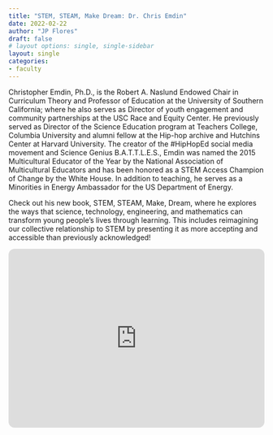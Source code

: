 ```yaml
---
title: "STEM, STEAM, Make Dream: Dr. Chris Emdin"
date: 2022-02-22
author: "JP Flores"
draft: false
# layout options: single, single-sidebar
layout: single
categories:
- faculty
---
```


Christopher Emdin, Ph.D., is the Robert A. Naslund Endowed Chair in Curriculum Theory and Professor of Education at the University of Southern California; where he also serves as Director of youth engagement and community partnerships at the USC Race and Equity Center. He previously served as Director of the Science Education program at Teachers College, Columbia University and alumni fellow at the Hip-hop archive and Hutchins Center at Harvard University. The creator of the #HipHopEd social media movement and Science Genius B.A.T.T.L.E.S., Emdin was named the 2015 Multicultural Educator of the Year by the National Association of Multicultural Educators and has been honored as a STEM Access Champion of Change by the White House. In addition to teaching, he serves as a Minorities in Energy Ambassador for the US Department of Energy.

Check out his new book, STEM, STEAM, Make, Dream, where he explores the ways that science, technology, engineering, and mathematics can transform young people’s lives through learning. This includes reimagining our collective relationship to STEM by presenting it as more accepting and accessible than previously acknowledged!

<iframe style="border-radius:12px" src="https://open.spotify.com/embed/episode/0ns6Eh5ZNuP1tPzjp4iYw1?utm_source=generator&theme=0" width="100%" height="352" frameBorder="0" allowfullscreen="" allow="autoplay; clipboard-write; encrypted-media; fullscreen; picture-in-picture" loading="lazy"></iframe>